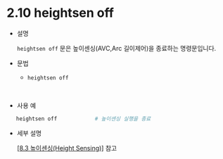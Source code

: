 ﻿# 2.10 heightsen off

- 설명 
  
    ```heightsen off``` 문은 높이센싱(AVC,Arc 길이제어)을 종료하는 명령문입니다.


- 문법
  
    - ```heightsen off```
      
</br>  

- 사용 예
```python   
   heightsen off            # 높이센싱 실행을 종료
```

- 세부 설명
  
  [[8.3 높이센싱(Height Sensing)]](../8_Application_function/3_Height_sensing/README.md) 참고